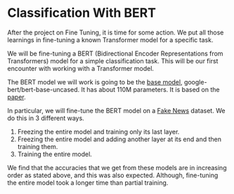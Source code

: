 # Classification With BERT

After the project on Fine Tuning, it is time for some action. We put all those learnings in fine-tuning a known Transformer model for a specific task.

We will be fine-tuning a BERT (Bidirectional Encoder Representations from Transformers) model for a simple classification task. This will be our first encounter with working with a Transformer model.

The BERT model we will work is going to be the [base model](https://huggingface.co/google-bert/bert-base-uncased?text=He+is+my+%5BMASK%5D.), google-bert/bert-base-uncased. It has about 110M parameters. It is based on the [paper](https://arxiv.org/pdf/1810.04805.pdf).

In particular, we will fine-tune the BERT model on a [Fake News](https://www.kaggle.com/datasets/iamrahulthorat/fakenews-csv/data) dataset. We do this in 3 different ways.

1) Freezing the entire model and training only its last layer.
2) Freezing the entire model and adding another layer at its end and then training them.
3) Training the entire model.

We find that the accuracies that we get from these models are in increasing order as stated above, and this was also expected. Although, fine-tuning the entire model took a longer time than partial training.
